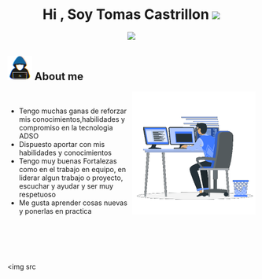 <h1 align="center"><b>Hi , Soy Tomas Castrillon </b><img src="https://media.giphy.com/media/hvRJCLFzcasrR4ia7z/giphy.gif" width="35"></h1>
<!--  -->
<p align="center">
  <a href="https://github.com/DenverCoder1/readme-typing-svg"><img src="https://readme-typing-svg.herokuapp.com?font=Time+New+Roman&color=cyan&size=25&center=true&vCenter=true&width=600&height=100&lines=Analista+Y+Desarrollador+De+Software"></a>
</p>

## <picture><img src = "https://github.com/0xAbdulKhalid/0xAbdulKhalid/raw/main/assets/mdImages/about_me.gif" width = 50px></picture> **About me**

<picture> <img align="right" src="https://github.com/0xAbdulKhalid/0xAbdulKhalid/raw/main/assets/mdImages/Right_Side.gif" width = 250px></picture>

<br>

- Tengo muchas ganas de reforzar mis conocimientos,habilidades y compromiso en la tecnologia ADSO
- Dispuesto aportar con mis habilidades y conocimientos 
- Tengo muy buenas Fortalezas como en el trabajo en equipo, en liderar algun trabajo o proyecto, escuchar y ayudar y ser muy respetuoso
- Me gusta aprender cosas nuevas y ponerlas en practica 

<br><br>
<br><br>

<img src
